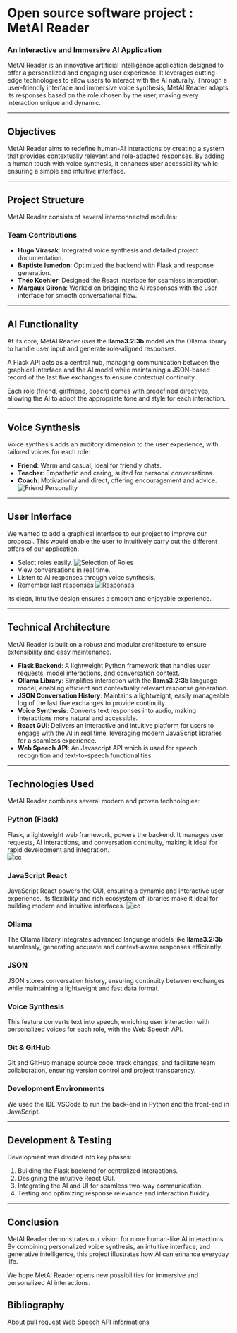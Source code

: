 # **Open source software project : MetAI Reader**  
### **An Interactive and Immersive AI Application**  

MetAI Reader is an innovative artificial intelligence application designed to offer a personalized and engaging user experience. It leverages cutting-edge technologies to allow users to interact with the AI naturally. Through a user-friendly interface and immersive voice synthesis, MetAI Reader adapts its responses based on the role chosen by the user, making every interaction unique and dynamic.  

---

## **Objectives**  
MetAI Reader aims to redefine human-AI interactions by creating a system that provides contextually relevant and role-adapted responses. By adding a human touch with voice synthesis, it enhances user accessibility while ensuring a simple and intuitive interface.  

---

## **Project Structure**  
MetAI Reader consists of several interconnected modules:  

### **Team Contributions**  
- **Hugo Virasak**: Integrated voice synthesis and detailed project documentation.  
- **Baptiste Ismedon**: Optimized the backend with Flask and response generation.  
- **Théo Koehler**: Designed the React interface for seamless interaction.  
- **Margaux Girona**: Worked on bridging the AI responses with the user interface for smooth conversational flow.  

---

## **AI Functionality**  
At its core, MetAI Reader uses the **llama3.2:3b** model via the Ollama library to handle user input and generate role-aligned responses.  

A Flask API acts as a central hub, managing communication between the graphical interface and the AI model while maintaining a JSON-based record of the last five exchanges to ensure contextual continuity.  

Each role (friend, girlfriend, coach) comes with predefined directives, allowing the AI to adopt the appropriate tone and style for each interaction.  

---

## **Voice Synthesis**  
Voice synthesis adds an auditory dimension to the user experience, with tailored voices for each role:  
- **Friend**: Warm and casual, ideal for friendly chats.
- **Teacher**: Empathetic and caring, suited for personal conversations.  
- **Coach**: Motivational and direct, offering encouragement and advice.
  ![Friend Personality](https://i.imgur.com/AMK7NZp.png)

---

## **User Interface**  
We wanted to add a graphical interface to our project to improve our proposal. 
This would enable the user to intuitively carry out the different offers of our application.
- Select roles easily.
![Selection of Roles](https://i.imgur.com/626VXOF.png)
- View conversations in real time.  
- Listen to AI responses through voice synthesis.
- Remember last responses
![Responses](https://i.imgur.com/uNqgYzu.png)   

Its clean, intuitive design ensures a smooth and enjoyable experience.  

---

## **Technical Architecture**  
MetAI Reader is built on a robust and modular architecture to ensure extensibility and easy maintenance.  

- **Flask Backend**: A lightweight Python framework that handles user requests, model interactions, and conversation context.  
- **Ollama Library**: Simplifies interaction with the **llama3.2:3b** language model, enabling efficient and contextually relevant response generation.  
- **JSON Conversation History**: Maintains a lightweight, easily manageable log of the last five exchanges to provide continuity.  
- **Voice Synthesis**: Converts text responses into audio, making interactions more natural and accessible.  
- **React GUI**: Delivers an interactive and intuitive platform for users to engage with the AI in real time, leveraging modern JavaScript libraries for a seamless experience.
- **Web Speech API**: An Javascript API which is used for speech recognition and text-to-speech functionalities.

---

## **Technologies Used**  
MetAI Reader combines several modern and proven technologies:  

### **Python (Flask)**  
Flask, a lightweight web framework, powers the backend. It manages user requests, AI interactions, and conversation continuity, making it ideal for rapid development and integration.  
![cc](https://i.imgur.com/xKYQHrQ.png)

### **JavaScript React**  
JavaScript React powers the GUI, ensuring a dynamic and interactive user experience. Its flexibility and rich ecosystem of libraries make it ideal for building modern and intuitive interfaces.
![cc](https://i.imgur.com/8yg0OtU.png)
### **Ollama**  
The Ollama library integrates advanced language models like **llama3.2:3b** seamlessly, generating accurate and context-aware responses efficiently.  

### **JSON**  
JSON stores conversation history, ensuring continuity between exchanges while maintaining a lightweight and fast data format.  

### **Voice Synthesis**  
This feature converts text into speech, enriching user interaction with personalized voices for each role, with the Web Speech API.

### **Git & GitHub**  
Git and GitHub manage source code, track changes, and facilitate team collaboration, ensuring version control and project transparency.  

### **Development Environments**  
We used the IDE VSCode to run the back-end in Python and the front-end in JavaScript.


---

## **Development & Testing**  
Development was divided into key phases:  
1. Building the Flask backend for centralized interactions.  
2. Designing the intuitive React GUI.  
3. Integrating the AI and UI for seamless two-way communication.  
4. Testing and optimizing response relevance and interaction fluidity.  

---

## **Conclusion**  
MetAI Reader demonstrates our vision for more human-like AI interactions. By combining personalized voice synthesis, an intuitive interface, and generative intelligence, this project illustrates how AI can enhance everyday life.  

We hope MetAI Reader opens new possibilities for immersive and personalized AI interactions.

## **Bibliography**

[About pull request](https://docs.github.com/en/pull-requests/collaborating-with-pull-requests/proposing-changes-to-your-work-with-pull-requests/about-pull-requests)
[Web Speech API informations](https://developer.mozilla.org/en-US/docs/Web/API/Web_Speech_API/Using_the_Web_Speech_API)
